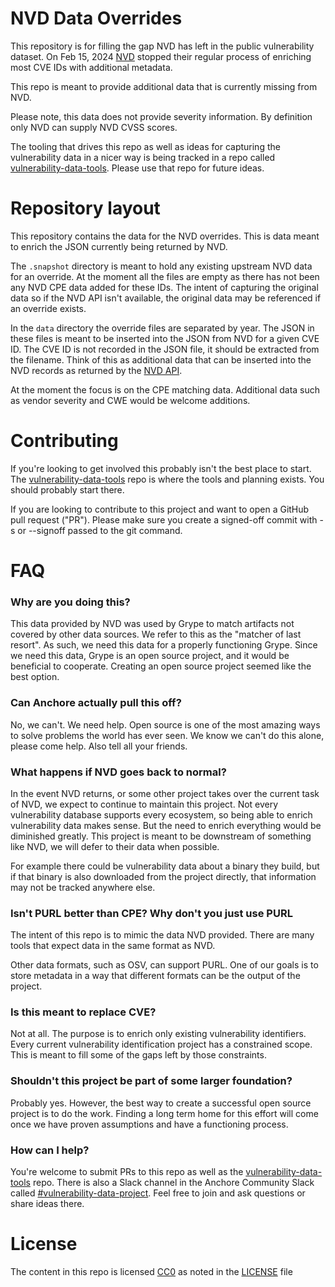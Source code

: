 # NVD Data Overrides

This repository is for filling the gap NVD has left in the public vulnerability dataset. On Feb 15, 2024 [NVD](https://nvd.nist.gov) stopped their regular process of enriching most CVE IDs with additional metadata.

This repo is meant to provide additional data that is currently missing from NVD.

Please note, this data does not provide severity information. By definition only NVD can supply NVD CVSS scores.

The tooling that drives this repo as well as ideas for capturing the vulnerability data in a nicer way is being tracked in a repo called [vulnerability-data-tools](https://github.com/anchore/vulnerability-data-tools). Please use that repo for future ideas.

# Repository layout

This repository contains the data for the NVD overrides. This is data meant to enrich the JSON currently being returned by NVD.

The `.snapshot` directory is meant to hold any existing upstream NVD data for an override. At the moment all the files are empty as there has not been any NVD CPE data added for these IDs. The intent of capturing the original data so if the NVD API isn't available, the original data may be referenced if an override exists.

In the `data` directory the override files are separated by year. The JSON in these files is meant to be inserted into the JSON from NVD for a given CVE ID. The CVE ID is not recorded in the JSON file, it should be extracted from the filename. Think of this as additional data that can be inserted into the NVD records as returned by the [NVD API](https://nvd.nist.gov/developers/vulnerabilities).

At the moment the focus is on the CPE matching data. Additional data such as vendor severity and CWE would be welcome additions.

# Contributing

If you're looking to get involved this probably isn't the best place to start. The [vulnerability-data-tools](https://github.com/anchore/vulnerability-data-tools) repo is where the tools and planning exists. You should probably start there.

If you are looking to contribute to this project and want to open a GitHub pull request ("PR"). Please make sure you create a signed-off commit with -s or --signoff passed to the git command.

# FAQ

### Why are you doing this?
 This data provided by NVD was used by Grype to match artifacts not covered by other data sources. We refer to this as the "matcher of last resort". As such, we need this data for a properly functioning Grype. Since we need this data, Grype is an open source project, and it would be beneficial to cooperate. Creating an open source project seemed like the best option.

 ### Can Anchore actually pull this off?
 No, we can't. We need help. Open source is one of the most amazing ways to solve problems the world has ever seen. We know we can't do this alone, please come help. Also tell all your friends.

### What happens if NVD goes back to normal?
In the event NVD returns, or some other project takes over the current task of NVD, we expect to continue to maintain this project. Not every vulnerability database supports every ecosystem, so being able to enrich vulnerability data makes sense. But the need to enrich everything would be diminished greatly. This project is meant to be downstream of something like NVD, we will defer to their data when possible.

For example there could be vulnerability data about a binary they build, but if that binary is also downloaded from the project directly, that information may not be tracked anywhere else.

### Isn't PURL better than CPE? Why don't you just use PURL
The intent of this repo is to mimic the data NVD provided. There are many tools that expect data in the same format as NVD.

Other data formats, such as OSV, can support PURL. One of our goals is to store metadata in a way that different formats can be the output of the project.

### Is this meant to replace CVE?
Not at all. The purpose is to enrich only existing vulnerability identifiers. Every current vulnerability identification project has a constrained scope. This is meant to fill some of the gaps left by those constraints.

### Shouldn't this project be part of some larger foundation?
Probably yes. However, the best way to create a successful open source project is to do the work. Finding a long term home for this effort will come once we have proven assumptions and have a functioning process.

### How can I help?
You're welcome to submit PRs to this repo as well as the [vulnerability-data-tools](https://github.com/anchore/vulnerability-data-tools) repo. There is also a Slack channel in the Anchore Community Slack called [#vulnerability-data-project](https://anchorecommunity.slack.com/archives/C06Q9UTQD2L). Feel free to join and ask questions or share ideas there.

# License
The content in this repo is licensed [CC0](https://creativecommons.org/public-domain/cc0/) as noted in the [LICENSE](LICENSE) file